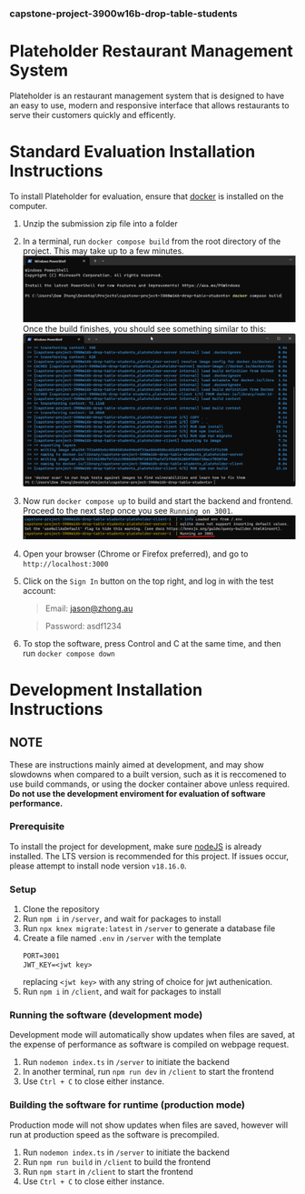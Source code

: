 ### capstone-project-3900w16b-drop-table-students

# Plateholder Restaurant Management System

Plateholder is an restaurant management system that is designed to have an easy to use, modern and responsive interface that allows restaurants to serve their customers quickly and efficently.

# Standard Evaluation Installation Instructions

To install Plateholder for evaluation, ensure that [docker](https://www.docker.com/ "Click here to goto the docker download page") is installed on the computer.

1. Unzip the submission zip file into a folder
2. In a terminal, run `docker compose build` from the root directory of the project. This may take up to a few minutes.
   ![commandline with docker compose build command](/readme-images/readme-0.png)
   Once the build finishes, you should see something similar to this:
   ![commandline showing build complete](/readme-images/readme-1.png)
3. Now run `docker compose up` to build and start the backend and frontend. Proceed to the next step once you see `Running on 3001`.
   ![commandline showing "Running on 3001"](/readme-images/readme-2.png)
4. Open your browser (Chrome or Firefox preferred), and go to `http://localhost:3000`
5. Click on the `Sign In` button on the top right, and log in with the test account:

   > Email: jason@zhong.au

   > Password: asdf1234

6. To stop the software, press Control and C at the same time, and then run `docker compose down`

# Development Installation Instructions

## NOTE

These are instructions mainly aimed at development, and may show slowdowns when compared to a built version, such as it is reccomened to use build commands, or using the docker container above unless required.</br>
**Do not use the development enviroment for evaluation of software performance.**

### Prerequisite

To install the project for development, make sure [nodeJS](https://nodejs.org/en/download/ "Click here to goto the nodeJS download page") is already installed. The LTS version is recommended for this project. If issues occur, please attempt to install node version `v18.16.0`.

### Setup

1.  Clone the repository
2.  Run `npm i` in `/server`, and wait for packages to install
3.  Run `npx knex migrate:latest` in `/server` to generate a database file
4.  Create a file named `.env` in `/server` with the template
    ```
    PORT=3001
    JWT_KEY=<jwt key>
    ```
    replacing `<jwt key>` with any string of choice for jwt authenication.
5.  Run `npm i` in `/client`, and wait for packages to install

### Running the software (development mode)

Development mode will automatically show updates when files are saved, at the expense of performance as software is compiled on webpage request.

1.  Run `nodemon index.ts` in `/server` to initiate the backend
2.  In another terminal, run `npm run dev` in `/client` to start the frontend
3.  Use `Ctrl + C` to close either instance.

### Building the software for runtime (production mode)

Production mode will not show updates when files are saved, however will run at production speed as the software is precompiled.

1.  Run `nodemon index.ts` in `/server` to initiate the backend
2.  Run `npm run build` in `/client` to build the frontend
3.  Run `npm start` in `/client` to start the frontend
4.  Use `Ctrl + C` to close either instance.
